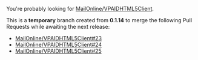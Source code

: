 You're probably looking for [MailOnline/VPAIDHTML5Client](https://github.com/MailOnline/VPAIDHTML5Client/).

This is a **temporary** branch created from **0.1.14** to merge the following Pull Requests while awaiting the next release:

* [MailOnline/VPAIDHTML5Client#23](https://github.com/MailOnline/VPAIDHTML5Client/pull/23)
* [MailOnline/VPAIDHTML5Client#24](https://github.com/MailOnline/VPAIDHTML5Client/pull/24)
* [MailOnline/VPAIDHTML5Client#25](https://github.com/MailOnline/VPAIDHTML5Client/pull/25)
